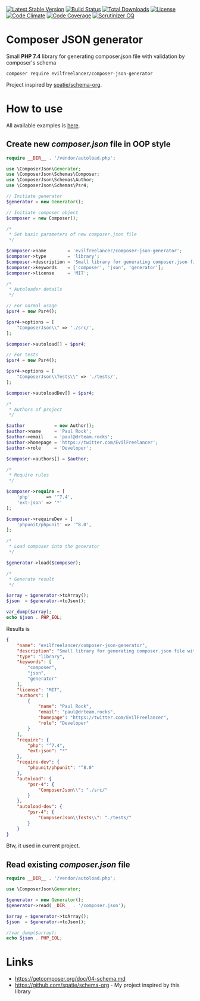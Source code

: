 [![Latest Stable Version](https://poser.pugx.org/evilfreelancer/composer-json-generator/v/stable)](https://packagist.org/packages/evilfreelancer/composer-json-generator)
[![Build Status](https://travis-ci.org/EvilFreelancer/composer-json-generator.svg?branch=master)](https://travis-ci.org/EvilFreelancer/composer-json-generator)
[![Total Downloads](https://poser.pugx.org/evilfreelancer/composer-json-generator/downloads)](https://packagist.org/packages/evilfreelancer/composer-json-generator)
[![License](https://poser.pugx.org/evilfreelancer/composer-json-generator/license)](https://packagist.org/packages/evilfreelancer/composer-json-generator)
[![Code Climate](https://codeclimate.com/github/EvilFreelancer/composer-json-generator/badges/gpa.svg)](https://codeclimate.com/github/EvilFreelancer/composer-json-generator)
[![Code Coverage](https://scrutinizer-ci.com/g/EvilFreelancer/composer-json-generator/badges/coverage.png?b=master)](https://scrutinizer-ci.com/g/EvilFreelancer/composer-json-generator/?branch=master)
[![Scrutinizer CQ](https://scrutinizer-ci.com/g/evilfreelancer/composer-json-generator/badges/quality-score.png?b=master)](https://scrutinizer-ci.com/g/evilfreelancer/composer-json-generator/)

# Composer JSON generator

Small **PHP 7.4** library for generating composer.json file with validation by composer's schema

    composer require evilfreelancer/composer-json-generator

Project inspired by [spatie/schema-org](https://github.com/spatie/schema-org).

# How to use

All available examples is [here](examples).

## Create new _composer.json_ file in OOP style

```php
require __DIR__ . '/vendor/autoload.php';

use \ComposerJson\Generator;
use \ComposerJson\Schemas\Composer;
use \ComposerJson\Schemas\Author;
use \ComposerJson\Schemas\Psr4;

// Initiate generator
$generator = new Generator();

// Initiate composer object
$composer = new Composer();

/*
 * Set basic parameters of new composer.json file
 */

$composer->name        = 'evilfreelancer/composer-json-generator';
$composer->type        = 'library';
$composer->description = 'Small library for generating composer.json file with validation by composer\'s schema';
$composer->keywords    = ['composer', 'json', 'generator'];
$composer->license     = 'MIT';

/*
 * Autoloader details
 */

// For normal usage
$psr4 = new Psr4();

$psr4->options = [
    "ComposerJson\\" => './src/',
];

$composer->autoload[] = $psr4;

// For tests
$psr4 = new Psr4();

$psr4->options = [
    "ComposerJson\\Tests\\" => './tests/',
];

$composer->autoloadDev[] = $psr4;

/*
 * Authors of project
 */

$author           = new Author();
$author->name     = 'Paul Rock';
$author->email    = 'paul@drteam.rocks';
$author->homepage = 'https://twitter.com/EvilFreelancer';
$author->role     = 'Developer';

$composer->authors[] = $author;

/*
 * Require rules
 */

$composer->require = [
    'php'      => '^7.4',
    'ext-json' => '*'
];

$composer->requireDev = [
    'phpunit/phpunit' => '^8.0',
];

/*
 * Load composer into the generator
 */

$generator->load($composer);

/*
 * Generate result
 */

$array = $generator->toArray();
$json  = $generator->toJson();

var_dump($array);
echo $json . PHP_EOL;
```

Results is

```json
{
    "name": "evilfreelancer/composer-json-generator",
    "description": "Small library for generating composer.json file with validation by composer's schema",
    "type": "library",
    "keywords": [
        "composer",
        "json",
        "generator"
    ],
    "license": "MIT",
    "authors": [
        {
            "name": "Paul Rock",
            "email": "paul@drteam.rocks",
            "homepage": "https://twitter.com/EvilFreelancer",
            "role": "Developer"
        }
    ],
    "require": {
        "php": "^7.4",
        "ext-json": "*"
    },
    "require-dev": {
        "phpunit/phpunit": "^8.0"
    },
    "autoload": {
        "psr-4": {
            "ComposerJson\\": "./src/"
        }
    },
    "autoload-dev": {
        "psr-4": {
            "ComposerJson\\Tests\\": "./tests/"
        }
    }
}
```

Btw, it used in current project.

## Read existing _composer.json_ file

```php
require __DIR__ . '/vendor/autoload.php';

use \ComposerJson\Generator;

$generator = new Generator();
$generator->read(__DIR__ . '/composer.json');

$array = $generator->toArray();
$json  = $generator->toJson();

//var_dump($array);
echo $json . PHP_EOL;
```

# Links

* https://getcomposer.org/doc/04-schema.md
* https://github.com/spatie/schema-org - My project inspired by this library
